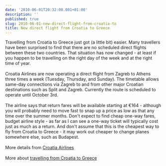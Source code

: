 ```yaml
---
date: '2010-06-01T20:32:00.001+01:00'
description: ''
published: true
slug: 2010-06-01-new-direct-flight-from-croatia-to
title: New direct flight from Croatia to Greece
---
```


Travelling from Croatia to Greece just got (a little bit) easier. Many travellers have been surprised to find that there are no scheduled direct flights between these two countries. That situation has now changed - at least if you happen to be travelling on the right day of the week and at the right time of year. <br />
<br />
Croatia Airlines are now operating a direct flight from Zagreb to Athens three times a week (Tuesday, Thursday, and Sunday). The timetable allows same-day connections via Zagreb to and from other major Croatian destinations such as Split and Zagreb. Currently the route is scheduled to operate until October 3rd.<br />
<br />
The airline says that return fares will be available starting at €164 - although you will probably need to move fast to snap up a price as low as that any time over the summer months. Don't expect to find cheap one-way fares, budget airline style - as far as I can see a one-way ticket will typically cost just as much as a return. And don't assume that this is the cheapest way to fly from Croatia to Greece - it may work out cheaper to change planes somewhere else, such as Budapest.<br />
<br />
More details from <a href="http://www.croatiaairlines.com/en/nbspnbspnbspspecialoffersnbspnbspnbsp/Athens/tabid/916/Default.aspx">Croatia Airlines</a><br />
<br />
More about <a href="http://www.balkanology.com/overview/article_croatia_to_greece.html">travelling from Croatia to Greece</a>